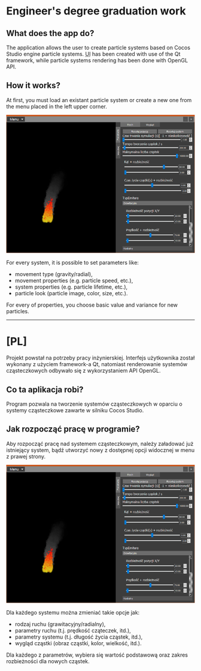 # Engineer's degree graduation work
## What does the app do?

The application allows the user to create particle systems based on Cocos Studio engine particle systems. <abbr title="User Interface">UI</abbr> has been created with use of the Qt framework, while particle systems rendering has been done with OpenGL API.

## How it works?

At first, you must load an existant particle system or create a new one from the menu placed in the left upper corner.

![workingSpace](.\workspace.png "Application workspace")

For every system, it is possible to set parameters like:
- movement type (gravity/radial),
- movement properties (e.g. particle speed, etc.),
- system properties (e.g. particle lifetime, etc.),
- particle look (particle image, color, size, etc.).

For every of properties, you choose basic value and variance for new particles.

---
# [PL]
Projekt powstał na potrzeby pracy inżynierskiej. Interfejs użytkownika został wykonany z użyciem framework-a Qt, natomiast renderowanie systemów cząsteczkowych odbywało się z wykorzystaniem API OpenGL.

## Co ta aplikacja robi?

Program pozwala na tworzenie systemów cząsteczkowych w oparciu o systemy cząsteczkowe zawarte w silniku Cocos Studio.

## Jak rozpocząć pracę w programie?

Aby rozpocząć pracę nad systemem cząsteczkowym, należy załadować już istniejący system, bądź utworzyć nowy z dostępnej opcji widocznej w menu z prawej strony.

![workingSpace](.\workspace.png "Przestrzeń robocza aplikacji")

Dla każdego systemu można zmieniać takie opcje jak:
- rodzaj ruchu (grawitacyjny/radialny),
- parametry ruchu (t.j. prędkość cząteczek, itd.),
- parametry systemu (t.j. długość życia cząstek, itd.),
- wygląd cząstki (obraz cząstki, kolor, wielkość, itd.).

Dla każdego z parametrów, wybiera się wartość podstawową oraz zakres rozbieżności dla nowych cząstek.
